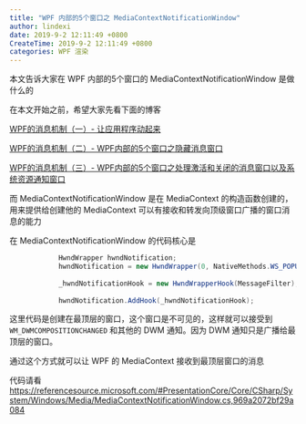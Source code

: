 ```yaml
---
title: "WPF 内部的5个窗口之 MediaContextNotificationWindow"
author: lindexi
date: 2019-9-2 12:11:49 +0800
CreateTime: 2019-9-2 12:11:49 +0800
categories: WPF 渲染
---
```


本文告诉大家在 WPF 内部的5个窗口的 MediaContextNotificationWindow 是做什么的

<!--more-->




<!-- csdn -->
<!-- 标签：WPF，渲染 -->

在本文开始之前，希望大家先看下面的博客

[WPF的消息机制（一）- 让应用程序动起来](http://www.cnblogs.com/powertoolsteam/archive/2010/12/30/1921426.html )

[WPF的消息机制（二）- WPF内部的5个窗口之隐藏消息窗口](https://www.cnblogs.com/powertoolsteam/archive/2010/12/31/1922794.html )

[WPF的消息机制（三）- WPF内部的5个窗口之处理激活和关闭的消息窗口以及系统资源通知窗口](https://www.cnblogs.com/powertoolsteam/archive/2011/01/12/1933896.html )

而 MediaContextNotificationWindow 是在 MediaContext 的构造函数创建的，用来提供给创建他的 MediaContext 可以有接收和转发向顶级窗口广播的窗口消息的能力

在 MediaContextNotificationWindow 的代码核心是

```csharp
            HwndWrapper hwndNotification;
            hwndNotification = new HwndWrapper(0, NativeMethods.WS_POPUP, 0, 0, 0, 0, 0, "MediaContextNotificationWindow", IntPtr.Zero, null);
 
            _hwndNotificationHook = new HwndWrapperHook(MessageFilter);
 
            hwndNotification.AddHook(_hwndNotificationHook);
```

这里代码是创建在最顶层的窗口，这个窗口是不可见的，这样就可以接受到 `WM_DWMCOMPOSITIONCHANGED` 和其他的 DWM 通知。因为 DWM 通知只是广播给最顶层的窗口。

通过这个方式就可以让 WPF 的 MediaContext 接收到最顶层窗口的消息

代码请看 https://referencesource.microsoft.com/#PresentationCore/Core/CSharp/System/Windows/Media/MediaContextNotificationWindow.cs,969a2072bf29a084





